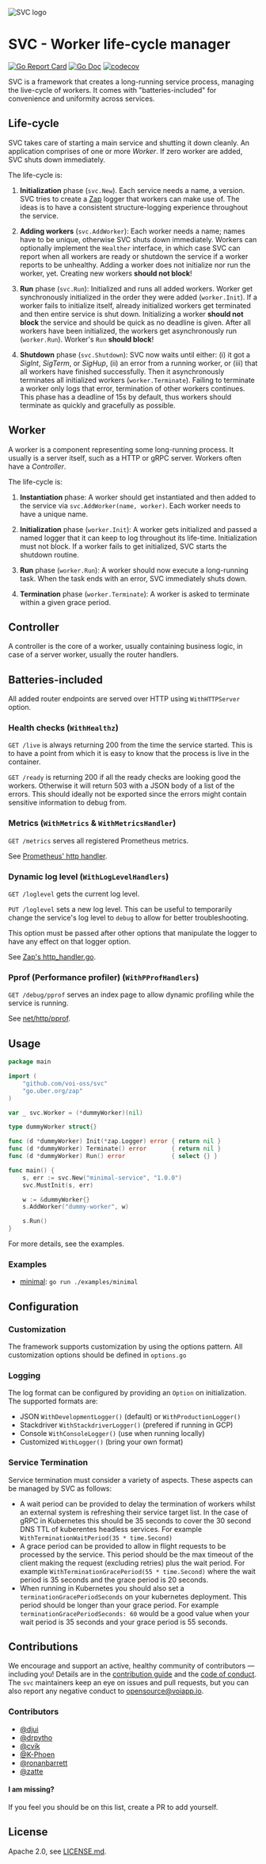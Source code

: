 
![SVC logo](logo.svg)

# SVC - Worker life-cycle manager

[![Go Report Card](https://goreportcard.com/badge/github.com/voi-oss/svc?style=flat-square)](https://goreportcard.com/report/github.com/voi-oss/svc)
[![Go Doc](https://img.shields.io/badge/godoc-reference-blue.svg?style=flat-square)](http://godoc.org/github.com/voi-oss/svc)
[![codecov](https://codecov.io/gh/voi-oss/svc/branch/master/graph/badge.svg)](https://codecov.io/gh/voi-oss/svc)

SVC is a framework that creates a long-running service process, managing the
live-cycle of workers. It comes with "batteries-included" for convenience and
uniformity across services.


## Life-cycle

SVC takes care of starting a main service and shutting it down cleanly. An
application comprises of one or more _Worker_. If zero worker are added, SVC
shuts down immediately.

The life-cycle is:

1. **Initialization** phase (`svc.New`). Each service needs a name, a version.
SVC tries to create a [Zap](https://github.com/uber-go/zap) logger that workers
can make use of. The ideas is to have a consistent structure-logging experience
throughout the service.

2. **Adding workers** (`svc.AddWorker`): Each worker needs a name; names have to
be unique, otherwise SVC shuts down immediately. Workers can optionally
implement the `Healther` interface, in which case SVC can report when all
workers are ready or shutdown the service if a worker reports to be unhealthy.
Adding a worker does not initialize nor run the worker, yet. Creating new
workers **should not block**!

3. **Run** phase (`svc.Run`): Initialized and runs all added workers. Worker get
synchronously initialized in the order they were added (`worker.Init`). If a
worker fails to initialize itself, already initialized workers get terminated
and then entire service is shut down. Initializing a worker **should not block**
the service and should be quick as no deadline is given. After all workers have
been initialized, the workers get asynchronously run (`worker.Run`). Worker's
`Run` **should block**!

4. **Shutdown** phase (`svc.Shutdown`): SVC now waits until either: (i) it
got a _SigInt_, _SigTerm_, or _SigHup_, (ii) an error from a running worker, or
(iii) that all workers have finished successfully. Then it asynchronously
terminates all initialized workers (`worker.Terminate`). Failing to terminate a
worker only logs that error, termination of other workers continues. This phase
has a deadline of 15s by default, thus workers should terminate as quickly and
gracefully as possible.


## Worker

A worker is a component representing some long-running process. It usually is a
server itself, such as a HTTP or gRPC server. Workers often have a _Controller_.

The life-cycle is:

1. **Instantiation** phase: A worker should get instantiated and then added to
the service via `svc.AddWorker(name, worker)`. Each worker needs to have a
unique name.

2. **Initialization** phase (`worker.Init`): A worker gets initialized and
passed a named logger that it can keep to log throughout its life-time.
Initialization must not block. If a worker fails to get initialized, SVC starts
the shutdown routine.

3. **Run** phase (`worker.Run`): A worker should now execute a long-running
task. When the task ends with an error, SVC immediately shuts down.

4. **Termination** phase (`worker.Terminate`): A worker is asked to terminate within a given grace period.


## Controller

A controller is the core of a worker, usually containing business logic, in case
of a server worker, usually the router handlers.


## Batteries-included

All added router endpoints are served over HTTP using `WithHTTPServer` option.


### Health checks (`WithHealthz`)

`GET /live` is always returning 200 from the time the service started. This is
to have a point from which it is easy to know that the process is live in the
container.

`GET /ready` is returning 200 if all the ready checks are looking good the
workers. Otherwise it will return 503 with a JSON body of a list of the errors.
This should ideally not be exported since the errors might contain sensitive
information to debug from.


### Metrics (`WithMetrics` & `WithMetricsHandler`)

`GET /metrics` serves all registered Prometheus metrics.

See [Prometheus' http handler](https://godoc.org/github.com/prometheus/client_golang/prometheus/promhttp#Handler).


### Dynamic log level (`WithLogLevelHandlers`)

`GET /loglevel` gets the current log level.

`PUT /loglevel` sets a new log level. This can be useful to temporarily change
the service's log level to `debug` to allow for better troubleshooting.

This option must be passed after other options that manipulate the logger to have any effect on that logger option.

See [Zap's http_handler.go](https://github.com/uber-go/zap/blob/master/http_handler.go).


### Pprof (Performance profiler) (`WithPProfHandlers`)

`GET /debug/pprof` serves an index page to allow dynamic profiling while the
service is running.

See [net/http/pprof](https://godoc.org/net/http/pprof).


## Usage

```go
package main

import (
	"github.com/voi-oss/svc"
	"go.uber.org/zap"
)

var _ svc.Worker = (*dummyWorker)(nil)

type dummyWorker struct{}

func (d *dummyWorker) Init(*zap.Logger) error { return nil }
func (d *dummyWorker) Terminate() error       { return nil }
func (d *dummyWorker) Run() error             { select {} }

func main() {
	s, err := svc.New("minimal-service", "1.0.0")
	svc.MustInit(s, err)

	w := &dummyWorker{}
	s.AddWorker("dummy-worker", w)

	s.Run()
}

```

For more details, see the examples.

### Examples

- [minimal](./examples/minimal/main.go): `go run ./examples/minimal`

## Configuration

### Customization
The framework supports customization by using the options pattern. All customization options should be defined in `options.go`

### Logging
The log format can be configured by providing an `Option` on initialization. The supported formats are:
- JSON `WithDevelopmentLogger()` (default) or `WithProductionLogger()`
- Stackdriver `WithStackdriverLogger()` (prefered if running in GCP)
- Console `WithConsoleLogger()` (use when running locally)
- Customized `WithLogger()` (bring your own format)

### Service Termination
Service termination must consider a variety of aspects. These aspects can be managed by SVC as follows:
- A wait period can be provided to delay the termination of workers whilst an external system is refreshing their service
target list. In the case of gRPC in Kubernetes this should be 35 seconds to cover the 30 second DNS TTL of kuberentes headless services. For example `WithTerminationWaitPeriod(35 * time.Second)`
- A grace period can be provided to allow in flight requests to be processed by the service. This period should be the max timeout of the client making the request (excluding retries) plus the wait period. For example `WithTerminationGracePeriod(55 * time.Second)` where the wait period is 35 seconds and the grace period is 20 seconds.
- When running in Kubernetes you should also set a `terminationGracePeriodSeconds` on your kubernetes deployment. This period should be longer than your grace period. For example `terminationGracePeriodSeconds: 60` would be a good value when your wait period is 35 seconds and your grace period is 55 seconds.

## Contributions

We encourage and support an active, healthy community of contributors &mdash;
including you! Details are in the [contribution guide](CONTRIBUTING.md) and
the [code of conduct](CODE_OF_CONDUCT.md). The `svc` maintainers keep an eye on
issues and pull requests, but you can also report any negative conduct to
opensource@voiapp.io.

### Contributors

- [@djui](https://github.com/djui)
- [@drpytho](https://github.com/drpytho)
- [@cvik](https://github.com/cvik)
- [@K-Phoen](https://github.com/K-Phoen)
- [@ronanbarrett](https://github.com/ronanbarrett)
- [@zatte](https://github.com/zatte)

#### I am missing?
If you feel you should be on this list, create a PR to add yourself.

## License

Apache 2.0, see [LICENSE.md](LICENSE.md).

